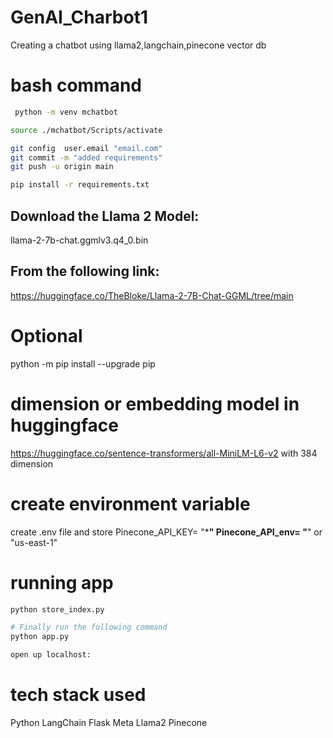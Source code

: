 # GenAI_Charbot1
Creating a chatbot using llama2,langchain,pinecone vector db

# bash command
``` bash
 python -m venv mchatbot
 ```

``` bash
source ./mchatbot/Scripts/activate
```

```bash
git config  user.email "email.com"
git commit -m "added requirements"
git push -u origin main
```

``` bash
pip install -r requirements.txt
```

## Download the Llama 2 Model:

llama-2-7b-chat.ggmlv3.q4_0.bin


## From the following link:
https://huggingface.co/TheBloke/Llama-2-7B-Chat-GGML/tree/main

# Optional
python -m pip install --upgrade pip


# dimension or embedding model in huggingface
https://huggingface.co/sentence-transformers/all-MiniLM-L6-v2
 with 384 dimension


 # create environment variable
 create .env file and store Pinecone_API_KEY= "*******"
Pinecone_API_env= "******" or "us-east-1"

# running app

``` bash
python store_index.py
```

``` bash
# Finally run the following command
python app.py
```

``` bash 
open up localhost:
```

# tech stack used
Python
LangChain
Flask
Meta Llama2
Pinecone
